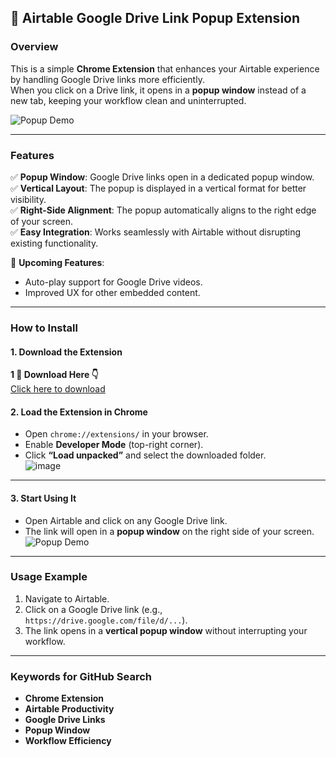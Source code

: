 ## 🚀 Airtable Google Drive Link Popup Extension  

### Overview  
This is a simple **Chrome Extension** that enhances your Airtable experience by handling Google Drive links more efficiently.  
When you click on a Drive link, it opens in a **popup window** instead of a new tab, keeping your workflow clean and uninterrupted.  

![Popup Demo](https://github.com/user-attachments/assets/4a6359e1-5c0b-4eef-bb6f-6492e6b48a63)  

---

### Features  
✅ **Popup Window**: Google Drive links open in a dedicated popup window.  
✅ **Vertical Layout**: The popup is displayed in a vertical format for better visibility.  
✅ **Right-Side Alignment**: The popup automatically aligns to the right edge of your screen.  
✅ **Easy Integration**: Works seamlessly with Airtable without disrupting existing functionality.  

🚧 **Upcoming Features**:  
- Auto-play support for Google Drive videos.  
- Improved UX for other embedded content.  

---

### How to Install  

#### 1. Download the Extension  

**1 🔗 Download Here 👇**  
[Click here to download](https://github.com/ahmetcagatay/airtable-google_drive-popup-player/archive/refs/heads/main.zip)  

#### 2. Load the Extension in Chrome  
- Open `chrome://extensions/` in your browser.  
- Enable **Developer Mode** (top-right corner).  
- Click **“Load unpacked”** and select the downloaded folder.  
![image](https://github.com/user-attachments/assets/0bb7b1ff-c691-4a3c-ae45-91c6c0f709bc)

---

#### 3. Start Using It  
- Open Airtable and click on any Google Drive link.  
- The link will open in a **popup window** on the right side of your screen.  
![Popup Demo](https://github.com/user-attachments/assets/4a6359e1-5c0b-4eef-bb6f-6492e6b48a63)  
---

### Usage Example  
1. Navigate to Airtable.  
2. Click on a Google Drive link (e.g., `https://drive.google.com/file/d/...`).  
3. The link opens in a **vertical popup window** without interrupting your workflow.  

---

### Keywords for GitHub Search  
- **Chrome Extension**  
- **Airtable Productivity**  
- **Google Drive Links**  
- **Popup Window**  
- **Workflow Efficiency**  
